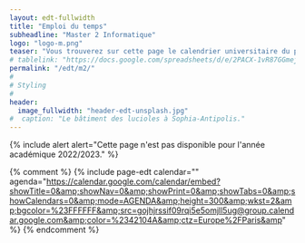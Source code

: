 ```yaml
---
layout: edt-fullwidth
title: "Emploi du temps"
subheadline: "Master 2 Informatique"
logo: "logo-m.png"
teaser: "Vous trouverez sur cette page le calendrier universitaire du parcours <i>Informatique et interactions</i>."
# tablelink: "https://docs.google.com/spreadsheets/d/e/2PACX-1vR87GGmejR7yqLxHBV9eRFbkIJZiDP5g5BYE7gSvZur4mLH870esqswVsTbY2MYog/pubhtml?gid=446473913&amp;single=true&amp;widget=true&amp;headers=false"
permalink: "/edt/m2/"
#
# Styling
#
header:
  image_fullwidth: "header-edt-unsplash.jpg"
#  caption: "Le bâtiment des lucioles à Sophia-Antipolis."
---
```


{% include alert alert="Cette page n'est pas disponible pour l'année académique 2022/2023." %}

{% comment %}
{% include page-edt calendar="" agenda="https://calendar.google.com/calendar/embed?showTitle=0&amp;showNav=0&amp;showPrint=0&amp;showTabs=0&amp;showCalendars=0&amp;mode=AGENDA&amp;height=300&amp;wkst=2&amp;bgcolor=%23FFFFFF&amp;src=gojhjrssif09rqi5e5omjll5ug@group.calendar.google.com&amp;color=%2342104A&amp;ctz=Europe%2FParis&amp" %}
{% endcomment %}
